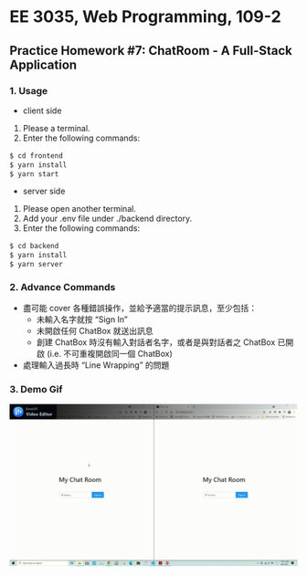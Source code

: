 # EE 3035, Web Programming, 109-2
## Practice Homework #7: ChatRoom - A Full-Stack Application
### 1. Usage
- client side
1. Please a terminal.
2. Enter the following commands:
```
$ cd frontend
$ yarn install
$ yarn start
```

- server side 
1. Please open another terminal.
2. Add your .env file under ./backend directory.
3. Enter the following commands:
```
$ cd backend
$ yarn install
$ yarn server
```

### 2. Advance Commands
- 盡可能 cover 各種錯誤操作，並給予適當的提⽰訊息，⾄少包括：
    - 未輸入名字就按 “Sign In”
    - 未開啟任何 ChatBox 就送出訊息
    - 創建 ChatBox 時沒有輸入對話者名字，或者是與對話者之 ChatBox 已開啟 (i.e. 不可重複開啟同⼀個 ChatBox)
- 處理輸入過長時 “Line Wrapping” 的問題

### 3. Demo Gif
![](./Demo.gif)
